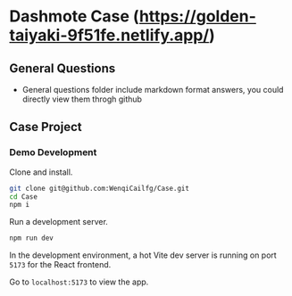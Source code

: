 # Dashmote Case (https://golden-taiyaki-9f51fe.netlify.app/)

## General Questions 
- General questions folder include markdown format answers, you could directly view them throgh github

## Case Project

### Demo Development

Clone and install.

```bash
git clone git@github.com:WenqiCailfg/Case.git
cd Case
npm i
```

Run a development server.

```bash
npm run dev
```

In the development environment, a hot Vite dev server is running on port `5173` for the React frontend.

Go to `localhost:5173` to view the app.
